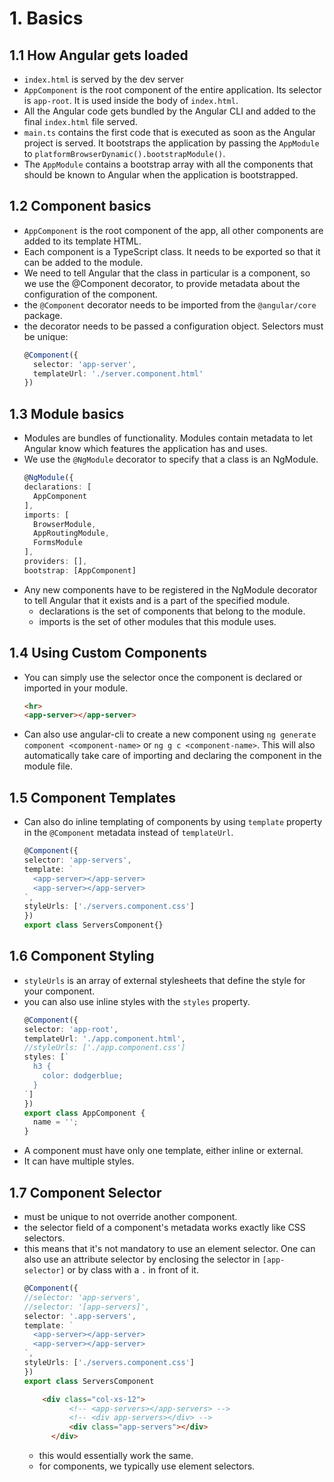 # 1. Basics
## 1.1 How Angular gets loaded
- `index.html` is served by the dev server
- `AppComponent` is the root component of the entire application. Its selector is `app-root`. It is used inside the body of `index.html`.
- All the Angular code gets bundled by the Angular CLI and added to the final `index.html` file served.
- `main.ts` contains the first code that is executed as soon as the Angular project is served. It bootstraps the application by passing the `AppModule` to `platformBrowserDynamic().bootstrapModule()`.
- The `AppModule` contains a bootstrap array with all the components that should be known to Angular when the application is bootstrapped.
## 1.2 Component basics
- `AppComponent` is the root component of the app, all other components are added to its template HTML.
- Each component is a TypeScript class. It needs to be exported so that it can be added to the module.
- We need to tell Angular that the class in particular is a component, so we use the @Component decorator, to provide metadata about the configuration of the component.
- the `@Component` decorator needs to be imported from the `@angular/core` package.
- the decorator needs to be passed a configuration object. Selectors must be unique:
  ```ts
  @Component({
    selector: 'app-server',
    templateUrl: './server.component.html'
  })
  ```
## 1.3 Module basics
- Modules are bundles of functionality. Modules contain metadata to let Angular know which features the application has and uses.
- We use the `@NgModule` decorator to specify that a class is an NgModule.
  ```ts
  @NgModule({
  declarations: [
    AppComponent
  ],
  imports: [
    BrowserModule,
    AppRoutingModule,
    FormsModule
  ],
  providers: [],
  bootstrap: [AppComponent]
  ```
- Any new components have to be registered in the NgModule decorator to tell Angular that it exists and is a part of the specified module.
  - declarations is the set of components that belong to the module.
  - imports is the set of other modules that this module uses.
## 1.4 Using Custom Components
- You can simply use the selector once the component is declared or imported in your module.
  ```html
  <hr>
  <app-server></app-server>
  ```
- Can also use angular-cli to create a new component using `ng generate component <component-name>` or `ng g c <component-name>`. This will also automatically take care of importing and declaring the component in the module file.
## 1.5 Component Templates
- Can also do inline templating of components by using `template` property in the `@Component` metadata instead of `templateUrl`.
  ```ts
  @Component({
  selector: 'app-servers',
  template: `
    <app-server></app-server>
    <app-server></app-server>
  `,
  styleUrls: ['./servers.component.css']
  })
  export class ServersComponent{}
  ```
## 1.6 Component Styling
- `styleUrls` is an array of external stylesheets that define the style for your component.
- you can also use inline styles with the `styles` property.
  ```ts
  @Component({
  selector: 'app-root',
  templateUrl: './app.component.html',
  //styleUrls: ['./app.component.css']
  styles: [`
    h3 {
      color: dodgerblue;
    }
  `]
  })
  export class AppComponent {
    name = '';
  }
  ```
- A component must have only one template, either inline or external.
- It can have multiple styles.
## 1.7 Component Selector
- must be unique to not override another component.
- the selector field of a component's metadata works exactly like CSS selectors.
- this means that it's not mandatory to use an element selector. One can also use an attribute selector by enclosing the selector in `[app-selector]` or by class with a `.` in front of it.
  ```ts
  @Component({
  //selector: 'app-servers',
  //selector: '[app-servers]',
  selector: '.app-servers',
  template: `
    <app-server></app-server>
    <app-server></app-server>
  `,
  styleUrls: ['./servers.component.css']
  })
  export class ServersComponent
  ```
  ```html
      <div class="col-xs-12">
            <!-- <app-servers></app-servers> -->
            <!-- <div app-servers></div> -->
            <div class="app-servers"></div>
        </div>
  ```
  - this would essentially work the same.
  - for components, we typically use element selectors.
